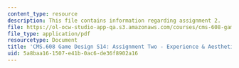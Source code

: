 ```yaml
---
content_type: resource
description: This file contains information regarding assignment 2.
file: https://ol-ocw-studio-app-qa.s3.amazonaws.com/courses/cms-608-game-design-spring-2014/5a8baa161507e41b0ac6de36f8902a16_MITCMS_608S14_AsigmentTwo.pdf
file_type: application/pdf
resourcetype: Document
title: 'CMS.608 Game Design S14: Assignment Two - Experience & Aesthetics'
uid: 5a8baa16-1507-e41b-0ac6-de36f8902a16
---
```

